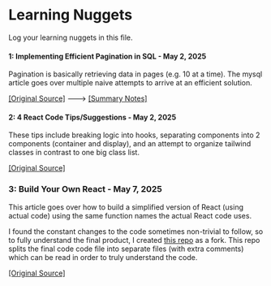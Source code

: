 # Learning Nuggets

Log your learning nuggets in this file.

#### 1: Implementing Efficient Pagination in SQL - May 2, 2025

Pagination is basically retrieving data in pages (e.g. 10 at a time). The mysql article goes over multiple naive attempts to arrive at an efficient solution.

[\[Original Source\]](https://mysql.rjweb.org/doc.php/pagination) ---> [\[Summary Notes\]](https://github.com/herougo/LearningNugget/wiki/Original-Articles-SQL#1-implementing-efficient-pagination)

#### 2: 4 React Code Tips/Suggestions - May 2, 2025

These tips include breaking logic into hooks, separating components into 2 components (container and display), and an attempt to organize tailwind classes in contrast to one big class list.

[\[Original Source\]](https://github.com/herougo/SoftwareEngineerKnowledgeRepository/wiki/Code-Review-React-Code-Snippets)

### 3: Build Your Own React - May 7, 2025

This article goes over how to build a simplified version of React (using actual code) using the same function names the actual React code uses. 

I found the constant changes to the code sometimes non-trivial to follow, so to fully understand the final product, I created [this repo](https://github.com/herougo/didact/server) as a fork. This repo splits the final code code file into separate files (with extra comments) which can be read in order to truly understand the code.

[\[Original Source\]](https://pomb.us/build-your-own-react/)
